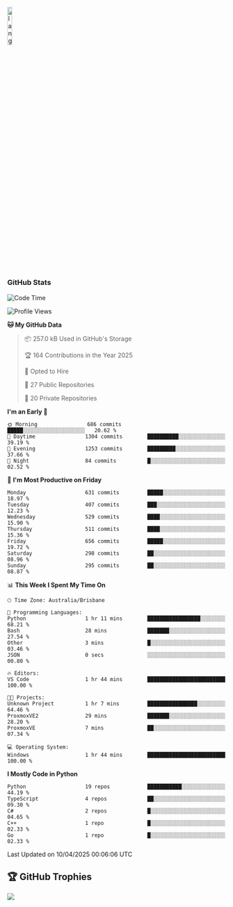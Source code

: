 <p align="left"><img width=15%" src="https://github.com/alansmathew/alansmathew/raw/master/lang.gif" alt="lang image here" /></p>

# <h3 align="left">GitHub Stats</h3>

<!--START_SECTION:waka-->
![Code Time](http://img.shields.io/badge/Code%20Time-562%20hrs%2042%20mins-blue)

![Profile Views](http://img.shields.io/badge/Profile%20Views-0-blue)

**🐱 My GitHub Data** 

> 📦 257.0 kB Used in GitHub's Storage 
 > 
> 🏆 164 Contributions in the Year 2025
 > 
> 💼 Opted to Hire
 > 
> 📜 27 Public Repositories 
 > 
> 🔑 20 Private Repositories 
 > 
**I'm an Early 🐤** 

```text
🌞 Morning                686 commits         █████░░░░░░░░░░░░░░░░░░░░   20.62 % 
🌆 Daytime                1304 commits        ██████████░░░░░░░░░░░░░░░   39.19 % 
🌃 Evening                1253 commits        █████████░░░░░░░░░░░░░░░░   37.66 % 
🌙 Night                  84 commits          █░░░░░░░░░░░░░░░░░░░░░░░░   02.52 % 
```
📅 **I'm Most Productive on Friday** 

```text
Monday                   631 commits         █████░░░░░░░░░░░░░░░░░░░░   18.97 % 
Tuesday                  407 commits         ███░░░░░░░░░░░░░░░░░░░░░░   12.23 % 
Wednesday                529 commits         ████░░░░░░░░░░░░░░░░░░░░░   15.90 % 
Thursday                 511 commits         ████░░░░░░░░░░░░░░░░░░░░░   15.36 % 
Friday                   656 commits         █████░░░░░░░░░░░░░░░░░░░░   19.72 % 
Saturday                 298 commits         ██░░░░░░░░░░░░░░░░░░░░░░░   08.96 % 
Sunday                   295 commits         ██░░░░░░░░░░░░░░░░░░░░░░░   08.87 % 
```


📊 **This Week I Spent My Time On** 

```text
🕑︎ Time Zone: Australia/Brisbane

💬 Programming Languages: 
Python                   1 hr 11 mins        █████████████████░░░░░░░░   68.21 % 
Bash                     28 mins             ███████░░░░░░░░░░░░░░░░░░   27.54 % 
Other                    3 mins              █░░░░░░░░░░░░░░░░░░░░░░░░   03.46 % 
JSON                     0 secs              ░░░░░░░░░░░░░░░░░░░░░░░░░   00.80 % 

🔥 Editors: 
VS Code                  1 hr 44 mins        █████████████████████████   100.00 % 

🐱‍💻 Projects: 
Unknown Project          1 hr 7 mins         ████████████████░░░░░░░░░   64.46 % 
ProxmoxVE2               29 mins             ███████░░░░░░░░░░░░░░░░░░   28.20 % 
ProxmoxVE                7 mins              ██░░░░░░░░░░░░░░░░░░░░░░░   07.34 % 

💻 Operating System: 
Windows                  1 hr 44 mins        █████████████████████████   100.00 % 
```

**I Mostly Code in Python** 

```text
Python                   19 repos            ███████████░░░░░░░░░░░░░░   44.19 % 
TypeScript               4 repos             ██░░░░░░░░░░░░░░░░░░░░░░░   09.30 % 
C#                       2 repos             █░░░░░░░░░░░░░░░░░░░░░░░░   04.65 % 
C++                      1 repo              █░░░░░░░░░░░░░░░░░░░░░░░░   02.33 % 
Go                       1 repo              █░░░░░░░░░░░░░░░░░░░░░░░░   02.33 % 
```




 Last Updated on 10/04/2025 00:06:06 UTC
<!--END_SECTION:waka-->

## 🏆 GitHub Trophies

![](https://github-profile-trophy.vercel.app/?username=samh06&theme=discord&no-frame=true&no-bg=false&margin-w=4)

